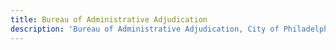 ```yaml
---
title: Bureau of Administrative Adjudication
description: 'Bureau of Administrative Adjudication, City of Philadelphia'
---
```

